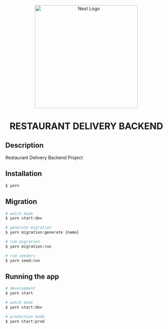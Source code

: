 <p align="center">
  <a href="http://nestjs.com/" target="blank"><img src="https://nestjs.com/img/logo_text.svg" width="320" alt="Nest Logo" /></a>
  <h1 align="center">RESTAURANT DELIVERY BACKEND</h1>
</p>

## Description

Restaurant Delivery Backend Project

## Installation

```bash
$ yarn
```

## Migration

```bash
# watch mode
$ yarn start:dev

# generate migration
$ yarn migration:generate {name}

# rum migration
$ yarn migration:run

# rum seeders
$ yarn seed:run
```
## Running the app

```bash
# development
$ yarn start

# watch mode
$ yarn start:dev

# production mode
$ yarn start:prod
```
